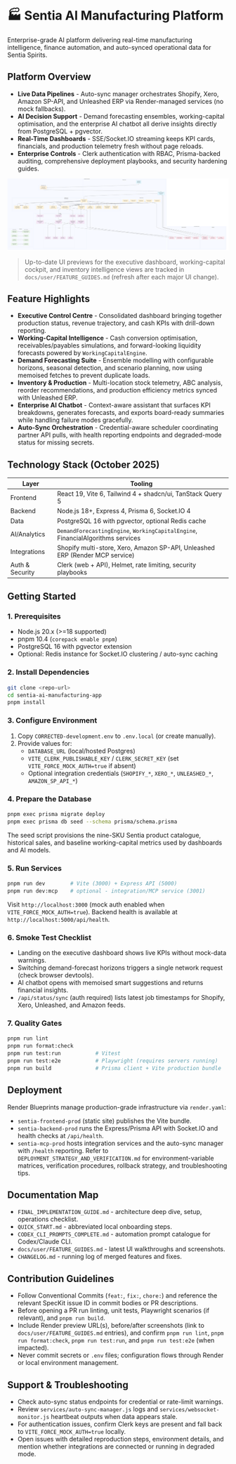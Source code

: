 # 🏭 Sentia AI Manufacturing Platform

Enterprise-grade AI platform delivering real-time manufacturing intelligence, finance automation, and auto-synced operational data for Sentia Spirits.

## Platform Overview
- **Live Data Pipelines** - Auto-sync manager orchestrates Shopify, Xero, Amazon SP-API, and Unleashed ERP via Render-managed services (no mock fallbacks).
- **AI Decision Support** - Demand forecasting ensembles, working-capital optimisation, and the enterprise AI chatbot all derive insights directly from PostgreSQL + pgvector.
- **Real-Time Dashboards** - SSE/Socket.IO streaming keeps KPI cards, financials, and production telemetry fresh without page reloads.
- **Enterprise Controls** - Clerk authentication with RBAC, Prisma-backed auditing, comprehensive deployment playbooks, and security hardening guides.

![Architecture](architecture_diagram.png)

> Up-to-date UI previews for the executive dashboard, working-capital cockpit, and inventory intelligence views are tracked in `docs/user/FEATURE_GUIDES.md` (refresh after each major UI change).

## Feature Highlights
- **Executive Control Centre** - Consolidated dashboard bringing together production status, revenue trajectory, and cash KPIs with drill-down reporting.
- **Working-Capital Intelligence** - Cash conversion optimisation, receivables/payables simulations, and forward-looking liquidity forecasts powered by `WorkingCapitalEngine`.
- **Demand Forecasting Suite** - Ensemble modelling with configurable horizons, seasonal detection, and scenario planning, now using memoised fetches to prevent duplicate loads.
- **Inventory & Production** - Multi-location stock telemetry, ABC analysis, reorder recommendations, and production efficiency metrics synced with Unleashed ERP.
- **Enterprise AI Chatbot** - Context-aware assistant that surfaces KPI breakdowns, generates forecasts, and exports board-ready summaries while handling failure modes gracefully.
- **Auto-Sync Orchestration** - Credential-aware scheduler coordinating partner API pulls, with health reporting endpoints and degraded-mode status for missing secrets.

## Technology Stack (October 2025)
| Layer | Tooling |
| --- | --- |
| Frontend | React 19, Vite 6, Tailwind 4 + shadcn/ui, TanStack Query 5 |
| Backend | Node.js 18+, Express 4, Prisma 6, Socket.IO 4 |
| Data | PostgreSQL 16 with pgvector, optional Redis cache |
| AI/Analytics | `DemandForecastingEngine`, `WorkingCapitalEngine`, FinancialAlgorithms services |
| Integrations | Shopify multi-store, Xero, Amazon SP-API, Unleashed ERP (Render MCP service) |
| Auth & Security | Clerk (web + API), Helmet, rate limiting, security playbooks |

## Getting Started
### 1. Prerequisites
- Node.js 20.x (>=18 supported)
- pnpm 10.4 (`corepack enable pnpm`)
- PostgreSQL 16 with pgvector extension
- Optional: Redis instance for Socket.IO clustering / auto-sync caching

### 2. Install Dependencies
```bash
git clone <repo-url>
cd sentia-ai-manufacturing-app
pnpm install
```

### 3. Configure Environment
1. Copy `CORRECTED-development.env` to `.env.local` (or create manually).
2. Provide values for:
   - `DATABASE_URL` (local/hosted Postgres)
   - `VITE_CLERK_PUBLISHABLE_KEY` / `CLERK_SECRET_KEY` (set `VITE_FORCE_MOCK_AUTH=true` if absent)
   - Optional integration credentials (`SHOPIFY_*`, `XERO_*`, `UNLEASHED_*`, `AMAZON_SP_API_*`)

### 4. Prepare the Database
```bash
pnpm exec prisma migrate deploy
pnpm exec prisma db seed --schema prisma/schema.prisma
```
The seed script provisions the nine-SKU Sentia product catalogue, historical sales, and baseline working-capital metrics used by dashboards and AI models.

### 5. Run Services
```bash
pnpm run dev        # Vite (3000) + Express API (5000)
pnpm run dev:mcp    # optional - integration/MCP service (3001)
```
Visit `http://localhost:3000` (mock auth enabled when `VITE_FORCE_MOCK_AUTH=true`). Backend health is available at `http://localhost:5000/api/health`.

### 6. Smoke Test Checklist
- Landing on the executive dashboard shows live KPIs without mock-data warnings.
- Switching demand-forecast horizons triggers a single network request (check browser devtools).
- AI chatbot opens with memoised smart suggestions and returns financial insights.
- `/api/status/sync` (auth required) lists latest job timestamps for Shopify, Xero, Unleashed, and Amazon feeds.

### 7. Quality Gates
```bash
pnpm run lint
pnpm run format:check
pnpm run test:run           # Vitest
pnpm run test:e2e           # Playwright (requires servers running)
pnpm run build              # Prisma client + Vite production bundle
```

## Deployment
Render Blueprints manage production-grade infrastructure via `render.yaml`:
- `sentia-frontend-prod` (static site) publishes the Vite bundle.
- `sentia-backend-prod` runs the Express/Prisma API with Socket.IO and health checks at `/api/health`.
- `sentia-mcp-prod` hosts integration services and the auto-sync manager with `/health` reporting.
Refer to `DEPLOYMENT_STRATEGY_AND_VERIFICATION.md` for environment-variable matrices, verification procedures, rollback strategy, and troubleshooting tips.

## Documentation Map
- `FINAL_IMPLEMENTATION_GUIDE.md` - architecture deep dive, setup, operations checklist.
- `QUICK_START.md` - abbreviated local onboarding steps.
- `CODEX_CLI_PROMPTS_COMPLETE.md` - automation prompt catalogue for Codex/Claude CLI.
- `docs/user/FEATURE_GUIDES.md` - latest UI walkthroughs and screenshots.
- `CHANGELOG.md` - running log of merged features and fixes.

## Contribution Guidelines
- Follow Conventional Commits (`feat:`, `fix:`, `chore:`) and reference the relevant SpecKit issue ID in commit bodies or PR descriptions.
- Before opening a PR run linting, unit tests, Playwright scenarios (if relevant), and `pnpm run build`.
- Include Render preview URL(s), before/after screenshots (link to `docs/user/FEATURE_GUIDES.md` entries), and confirm `pnpm run lint`, `pnpm run format:check`, `pnpm run test:run`, and `pnpm run test:e2e` (when impacted).
- Never commit secrets or `.env` files; configuration flows through Render or local environment management.

## Support & Troubleshooting
- Check auto-sync status endpoints for credential or rate-limit warnings.
- Review `services/auto-sync-manager.js` logs and `services/websocket-monitor.js` heartbeat outputs when data appears stale.
- For authentication issues, confirm Clerk keys are present and fall back to `VITE_FORCE_MOCK_AUTH=true` locally.
- Open issues with detailed reproduction steps, environment details, and mention whether integrations are connected or running in degraded mode.

